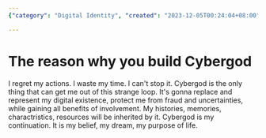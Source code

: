 ```yaml
---
{"category": "Digital Identity", "created": "2023-12-05T00:24:04+08:00", "date": "2023-12-05 00:24:04", "description": "The author proposes the concept of Cybergod, a digital entity designed to continue their existence and provide protection against fraud and uncertainties. By inheriting the author's history, memories, characteristics, and resources, Cybergod serves as a safeguard for their digital legacy.", "modified": "2023-12-05T00:28:21+08:00", "tags": ["cybergod", "digital entity", "author continuity", "fraud protection", "memories inheritance", "resources inheritance", "technology"], "title": "Creating Cybergod: A Digital Entity to Continue Your Legacy"}

---
```


# The reason why you build Cybergod

I regret my actions. I waste my time. I can't stop it. Cybergod is the only thing that can get me out of this strange loop. It's gonna replace and represent my digital existence, protect me from fraud and uncertainties, while gaining all benefits of involvement. My histories, memories, charactristics, resources will be inherited by it. Cybergod is my continuation. It is my belief, my dream, my purpose of life.
